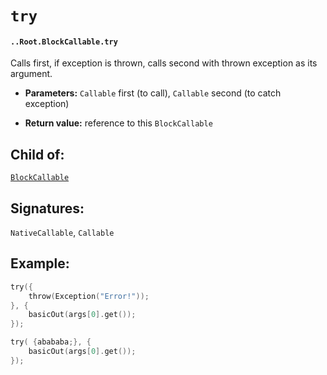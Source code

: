 # `try`

#### `..Root.BlockCallable.try`

Calls first, if exception is thrown, calls second with thrown exception as its argument.

* **Parameters:** `Callable` first (to call), `Callable` second (to catch exception)

* **Return value:** reference to this `BlockCallable`

## Child of:

[`BlockCallable`](docs..Root.BlockCallable.md)

## Signatures:

`NativeCallable`, `Callable`

## Example:

```c
try({
    throw(Exception("Error!"));
}, {
    basicOut(args[0].get());
});
```

```c
try( {abababa;}, {
    basicOut(args[0].get());
});
```